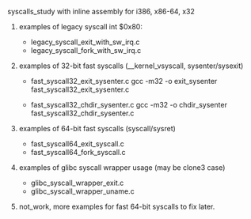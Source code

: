 
syscalls_study with inline assembly for i386, x86-64, x32

1. examples of legacy syscall int $0x80:
	- legacy_syscall_exit_with_sw_irq.c
	- legacy_syscall_fork_with_sw_irq.c

2. examples of 32-bit fast syscalls (__kernel_vsyscall, sysenter/sysexit)
	- fast_syscall32_exit_sysenter.c
	  gcc -m32 -o exit_sysenter fast_syscall32_exit_sysenter.c

	- fast_syscall32_chdir_sysenter.c
	  gcc -m32 -o chdir_sysenter fast_syscall32_chdir_sysenter.c

3. examples of 64-bit fast syscalls (syscall/sysret)
	- fast_syscall64_exit_syscall.c
	- fast_syscall64_fork_syscall.c

4. examples of glibc syscall wrapper usage (may be clone3 case)
	- glibc_syscall_wrapper_exit.c
	- glibc_syscall_wrapper_uname.c

5. not_work, more examples for fast 64-bit syscalls to fix later.
